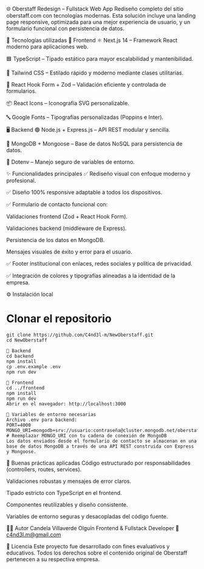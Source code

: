 🌐 Oberstaff Redesign – Fullstack Web App
Rediseño completo del sitio oberstaff.com con tecnologías modernas. Esta solución incluye una landing page responsive, optimizada para una mejor experiencia de usuario, y un formulario funcional con persistencia de datos.

🚀 Tecnologías utilizadas
🧩 Frontend
⚛️ Next.js 14 – Framework React moderno para aplicaciones web.

🟦 TypeScript – Tipado estático para mayor escalabilidad y mantenibilidad.

🎨 Tailwind CSS – Estilado rápido y moderno mediante clases utilitarias.

📝 React Hook Form + Zod – Validación eficiente y controlada de formularios.

📦 React Icons – Iconografía SVG personalizable.

🔤 Google Fonts – Tipografías personalizadas (Poppins e Inter).

🖥️ Backend
🟢 Node.js + Express.js – API REST modular y sencilla.

🍃 MongoDB + Mongoose – Base de datos NoSQL para persistencia de datos.

🔐 Dotenv – Manejo seguro de variables de entorno.

✨ Funcionalidades principales
✅ Rediseño visual con enfoque moderno y profesional.

✅ Diseño 100% responsive adaptable a todos los dispositivos.

✅ Formulario de contacto funcional con:

Validaciones frontend (Zod + React Hook Form).

Validaciones backend (middleware de Express).

Persistencia de los datos en MongoDB.

Mensajes visuales de éxito y error para el usuario.

✅ Footer institucional con enlaces, redes sociales y política de privacidad.

✅ Integración de colores y tipografías alineadas a la identidad de la empresa.


⚙️ Instalación local

# Clonar el repositorio
```
git clone https://github.com/C4nd3l-m/NewOberstaff.git
cd NewOberstaff

🔧 Backend
cd backend
npm install
cp .env.example .env
npm run dev

🎨 Frontend
cd ../frontend
npm install
npm run dev
Abrir en el navegador: http://localhost:3000

📮 Variables de entorno necesarias
Archivo .env para backend:
PORT=4000
MONGO_URI=mongodb+srv://usuario:contraseña@cluster.mongodb.net/oberstaff
# Reemplazar MONGO_URI con tu cadena de conexión de MongoDB
Los datos enviados desde el formulario de contacto se almacenan en una base de datos MongoDB a través de una API REST construida con Express y Mongoose.
```
🧪 Buenas prácticas aplicadas
Código estructurado por responsabilidades (controllers, routes, services).

Validaciones robustas y mensajes de error claros.

Tipado estricto con TypeScript en el frontend.

Componentes reutilizables y diseño consistente.

Variables de entorno seguras y desacopladas del código fuente.

👩‍💻 Autor
Candela Villaverde Olguín
Frontend & Fullstack Developer
📧 c4nd3l.m@gmail.com

📄 Licencia
Este proyecto fue desarrollado con fines evaluativos y educativos.
Todos los derechos sobre el contenido original de Oberstaff pertenecen a su respectiva empresa.
